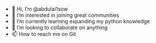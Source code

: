 - 👋 Hi, I’m @abdulai1sow
- 👀 I’m interested in joining great communities 
- 🌱 I’m currently learning expanding my python knowledge 
- 💞️ I’m looking to collaborate on anything
- 📫 How to reach me on Git

<!---
abdulai1sow/abdulai1sow is a ✨ special ✨ repository because its `README.md` (this file) appears on your GitHub profile.
You can click the Preview link to take a look at your changes.
--->
